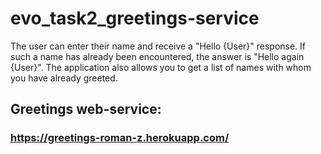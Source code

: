 # evo_task2_greetings-service
The user can enter their name and receive a "Hello {User}" response.
If such a name has already been encountered, the answer is "Hello again {User}".
The application also allows you to get a list of names with whom you have already greeted.

## Greetings web-service:
### https://greetings-roman-z.herokuapp.com/